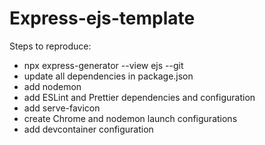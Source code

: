 # Express-ejs-template

Steps to reproduce:

- npx express-generator --view ejs --git
- update all dependencies in package.json
- add nodemon
- add ESLint and Prettier dependencies and configuration
- add serve-favicon
- create Chrome and nodemon launch configurations
- add devcontainer configuration
